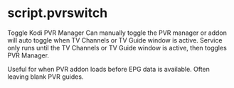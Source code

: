 # script.pvrswitch
Toggle Kodi PVR Manager
Can manually toggle the PVR manager or addon will auto toggle when TV Channels or TV Guide window is active.
Service only runs until the TV Channels or TV Guide window is active, then toggles PVR Manager.

Useful for when PVR addon loads before EPG data is available. Often leaving blank PVR guides.
